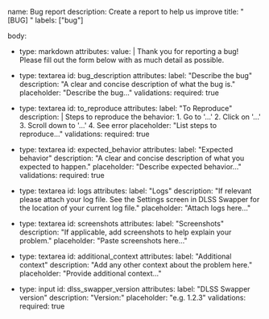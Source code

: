 name: Bug report
description: Create a report to help us improve
title: "[BUG] "
labels: ["bug"]

body:
  - type: markdown
    attributes:
      value: |
        Thank you for reporting a bug! Please fill out the form below with as much detail as possible.

  - type: textarea
    id: bug_description
    attributes:
      label: "Describe the bug"
      description: "A clear and concise description of what the bug is."
      placeholder: "Describe the bug..."
    validations:
      required: true

  - type: textarea
    id: to_reproduce
    attributes:
      label: "To Reproduce"
      description: |
        Steps to reproduce the behavior:
        1. Go to '...'
        2. Click on '...'
        3. Scroll down to '...'
        4. See error
      placeholder: "List steps to reproduce..."
    validations:
      required: true

  - type: textarea
    id: expected_behavior
    attributes:
      label: "Expected behavior"
      description: "A clear and concise description of what you expected to happen."
      placeholder: "Describe expected behavior..."
    validations:
      required: true

  - type: textarea
    id: logs
    attributes:
      label: "Logs"
      description: "If relevant please attach your log file. See the Settings screen in DLSS Swapper for the location of your current log file."
      placeholder: "Attach logs here..."

  - type: textarea
    id: screenshots
    attributes:
      label: "Screenshots"
      description: "If applicable, add screenshots to help explain your problem."
      placeholder: "Paste screenshots here..."

  - type: textarea
    id: additional_context
    attributes:
      label: "Additional context"
      description: "Add any other context about the problem here."
      placeholder: "Provide additional context..."

  - type: input
    id: dlss_swapper_version
    attributes:
      label: "DLSS Swapper version"
      description: "Version:"
      placeholder: "e.g. 1.2.3"
    validations:
      required: true
